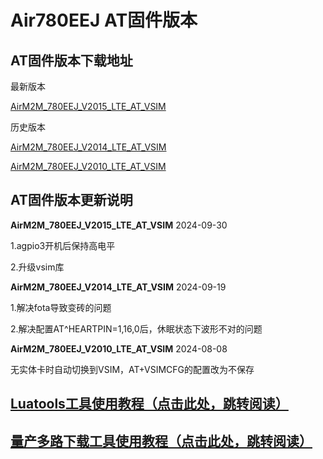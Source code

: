 # Air780EEJ AT固件版本



## AT固件版本下载地址

最新版本

[AirM2M_780EEJ_V2015_LTE_AT_VSIM](https://cdn.openluat-erp.openluat.com/erp_site_file/product_file/sw_file_20240930164634_AirM2M_780EEJ_V2015_LTE_AT_VSIM.zip)

历史版本

[AirM2M_780EEJ_V2014_LTE_AT_VSIM](https://cdn.openluat-erp.openluat.com/erp_site_file/product_file/sw_file_20240919014701_AirM2M_780EEJ_V2014_LTE_AT_VSIM.zip)

[AirM2M_780EEJ_V2010_LTE_AT_VSIM](https://cdn.openluat-erp.openluat.com/erp_site_file/product_file/sw_file_20240808192429_AirM2M_780EEJ_V2010_LTE_AT_VSIM.zip)

## AT固件版本更新说明

**AirM2M_780EEJ_V2015_LTE_AT_VSIM** 2024-09-30

1.agpio3开机后保持高电平

2.升级vsim库

**AirM2M_780EEJ_V2014_LTE_AT_VSIM** 2024-09-19

1.解决fota导致变砖的问题

2.解决配置AT^HEARTPIN=1,16,0后，休眠状态下波形不对的问题

**AirM2M_780EEJ_V2010_LTE_AT_VSIM** 2024-08-08

无实体卡时自动切换到VSIM，AT+VSIMCFG的配置改为不保存

## [Luatools工具使用教程（点击此处，跳转阅读）](https://docs.openluat.com/Luatools/)

## [量产多路下载工具使用教程（点击此处，跳转阅读）](https://docs.openluat.com/multi_download/)
